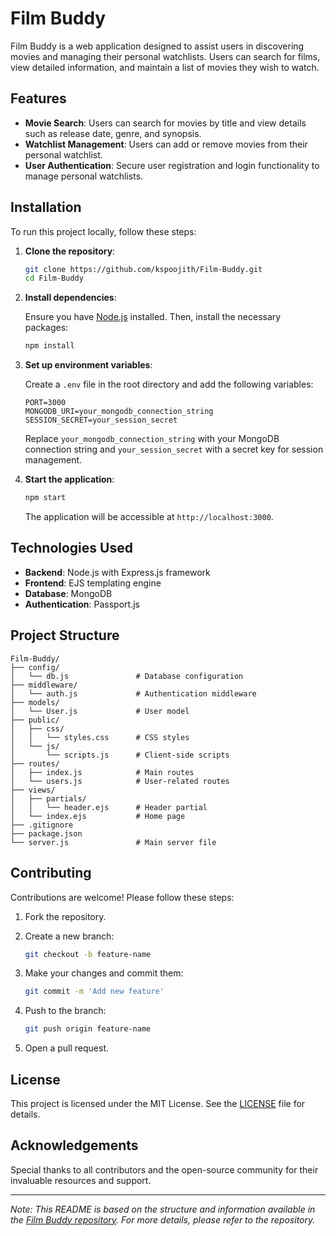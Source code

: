 # Film Buddy

Film Buddy is a web application designed to assist users in discovering movies and managing their personal watchlists. Users can search for films, view detailed information, and maintain a list of movies they wish to watch.

## Features

- **Movie Search**: Users can search for movies by title and view details such as release date, genre, and synopsis.
- **Watchlist Management**: Users can add or remove movies from their personal watchlist.
- **User Authentication**: Secure user registration and login functionality to manage personal watchlists.

## Installation

To run this project locally, follow these steps:

1. **Clone the repository**:

   ```bash
   git clone https://github.com/kspoojith/Film-Buddy.git
   cd Film-Buddy
   ```

2. **Install dependencies**:

   Ensure you have [Node.js](https://nodejs.org/) installed. Then, install the necessary packages:

   ```bash
   npm install
   ```

3. **Set up environment variables**:

   Create a `.env` file in the root directory and add the following variables:

   ```env
   PORT=3000
   MONGODB_URI=your_mongodb_connection_string
   SESSION_SECRET=your_session_secret
   ```

   Replace `your_mongodb_connection_string` with your MongoDB connection string and `your_session_secret` with a secret key for session management.

4. **Start the application**:

   ```bash
   npm start
   ```

   The application will be accessible at `http://localhost:3000`.

## Technologies Used

- **Backend**: Node.js with Express.js framework
- **Frontend**: EJS templating engine
- **Database**: MongoDB
- **Authentication**: Passport.js

## Project Structure

```
Film-Buddy/
├── config/
│   └── db.js               # Database configuration
├── middleware/
│   └── auth.js             # Authentication middleware
├── models/
│   └── User.js             # User model
├── public/
│   ├── css/
│   │   └── styles.css      # CSS styles
│   └── js/
│       └── scripts.js      # Client-side scripts
├── routes/
│   ├── index.js            # Main routes
│   └── users.js            # User-related routes
├── views/
│   ├── partials/
│   │   └── header.ejs      # Header partial
│   └── index.ejs           # Home page
├── .gitignore
├── package.json
└── server.js               # Main server file
```

## Contributing

Contributions are welcome! Please follow these steps:

1. Fork the repository.
2. Create a new branch:

   ```bash
   git checkout -b feature-name
   ```

3. Make your changes and commit them:

   ```bash
   git commit -m 'Add new feature'
   ```

4. Push to the branch:

   ```bash
   git push origin feature-name
   ```

5. Open a pull request.

## License

This project is licensed under the MIT License. See the [LICENSE](LICENSE) file for details.

## Acknowledgements

Special thanks to all contributors and the open-source community for their invaluable resources and support.

---

*Note: This README is based on the structure and information available in the [Film Buddy repository](https://github.com/kspoojith/Film-Buddy.git). For more details, please refer to the repository.*
